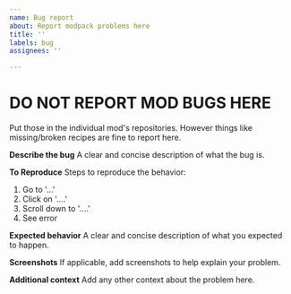 ```yaml
---
name: Bug report
about: Report modpack problems here
title: ''
labels: bug
assignees: ''

---
```


# DO NOT REPORT MOD BUGS HERE
Put those in the individual mod's repositories.
However things like missing/broken recipes are fine to report here.


**Describe the bug**
A clear and concise description of what the bug is.

**To Reproduce**
Steps to reproduce the behavior:
1. Go to '...'
2. Click on '....'
3. Scroll down to '....'
4. See error

**Expected behavior**
A clear and concise description of what you expected to happen.

**Screenshots**
If applicable, add screenshots to help explain your problem.

**Additional context**
Add any other context about the problem here.
